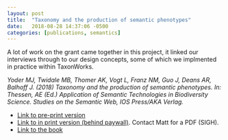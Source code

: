 ```yaml
---
layout: post
title:  "Taxonomy and the production of semantic phenotypes"
date:   2018-08-28 14:37:06 -0500
categories: [publications, semantics]
---
```


A lot of work on the grant came together in this project, it linked our interviews through to our design concepts, some of which we implmented in practice within TaxonWorks.

_Yoder MJ, Twidale MB, Thomer AK, Vogt L, Franz NM, Guo J, Deans AR, Balhoff J. (2018) Taxonomy and the production of semantic phenotypes. In: Thessen, AE (Ed.) Application of Semantic Technologies in Biodiversity Science. Studies on the Semantic Web, IOS Press/AKA Verlag._

* [Link to pre-print version](https://docs.google.com/document/d/1sWAektI5L2uJD14VVQ8HhLALSysckf-TNE7Ctd0OCsc/edit?usp=sharing)
* [Link to in print version (behind paywall)](http://ebooks.iospress.nl/volumearticle/49540).  Contact Matt for a PDF (SIGH).
* [Link to the book](https://www.iospress.nl/book/application-of-semantic-technology-in-biodiversity-science/)

